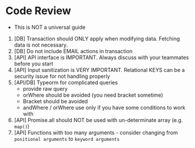 # Code Review <!-- omit in toc -->

- This is NOT a universal guide

1. [DB] Transaction should ONLY apply when modifying data. Fetching data is not necessary.
2. [DB] Do not include EMAIL actions in transaction
3. [API] API interface is IMPORTANT. Always discuss with your teammates before you start
4. [API] Input sanitization is VERY IMPORTANT. Relational KEYS can be a security issue for not handling properly
5. [API/DB] Typeorm for complicated queries
   - provide raw query
   - orWhere should be avoided (you need bracket sometime)
   - Bracket should be avoided
   - andWhere / orWhere use only if you have some conditions to work with
6. [API] Promise.all should NOT be used with un-determinate array (e.g. `map()`)
7. [API] Functions with too many arguments - consider changing from `positional arguments` to `keyword arguments`
